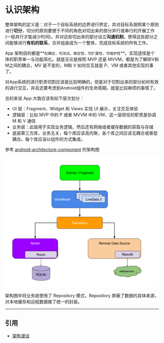 # 认识架构

整体架构的定义是：对于一个目标系统的边界进行界定，并对目标系按照某个原则进行**切分**，切分的原则要便于不同的角色对切出来的部分并行或串行的开展工作(一般并行才能减少时间)，并对这些切出来的部分设立**沟通机制**。使得这些部分之间能够进行**有机的联系**，合并组装成为一个整体，完成目标系统的所有工作。

App 架构目的都是**`松耦合，可测试，稳定性，可扩展性，可维护性`**。实现途径是个体的职责单一与功能简化。就是无论是按照 MVP 还是 MVVM，都是为了解除V和M之间的耦合，MV 是不变的，M和 V 如何交互就是 P、VM 或者其他实现的事了。

对App系统的进行职责切割应该是比较明确的，但是对于切割出来的部分如何有效的进行交互，并且还要考虑到Android组件的生命周期。就是比较麻烦的事情了。

总的来说 App 大致应该有如下层次划分：

- UI 层：Fragment、Widget 和 Views 实现 UI 展示，关注交互体验
- 逻辑层：比如 MVP 中的 P 或者 MVVM 中的 VM，这一层担任的职责是协调 M 和 V 通信
- 业务层：此层用于实现业务逻辑，然后还有网络或者缓存数据的获取与存储
- 底层第三方库，业务无关，每个库应该高内聚，各个库之间应该无耦合或者低耦合。每个库应该以组件的方式集成。

参考 [android-architecture-component](https://github.com/googlesamples/android-architecture-components) 的架构图

![](images/66666c5b-6c5c-45b6-9b6e-8caf1c1a23be.png)

架构图中将业务层使用了 Repository 模式，Repository 屏蔽了数据的具体来源，对本地缓存和远程数据做了统一的封装。

---
## 引用

- [架构漫谈](http://q.infoqstatic.com/ppt/Informal-Discussion-on-Architecture.pdf)
